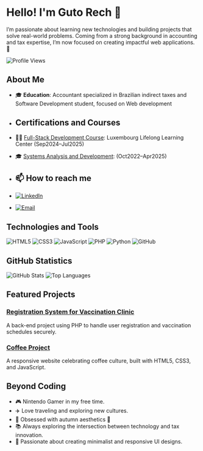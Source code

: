 # Hello! I'm Guto Rech 👋  
I’m passionate about learning new technologies and building projects that solve real-world problems. 
Coming from a strong background in accounting and tax expertise, I’m now focused on creating impactful web applications. 🚀  

![Profile Views](https://komarev.com/ghpvc/?username=your-username&color=blue)

## About Me

- 🎓 **Education**: Accountant specialized in Brazilian indirect taxes and Software Development student, focused on Web development

- ## Certifications and Courses  
- 🧑‍💻 [Full-Stack Development Course](https://lifelong-learning.lu): Luxembourg Lifelong Learning Center (Sep2024–Jul2025)  
- 🎓 [Systems Analysis and Development](https://www.uninter.com): (Oct2022–Apr2025)  

- ## 📫 How to reach me
-  [![LinkedIn](https://img.shields.io/badge/LinkedIn-Guto_Rech-blue?style=flat-square&logo=linkedin)](https://www.linkedin.com/in/josé-augusto-rech-dev)  
-  [![Email](https://img.shields.io/badge/Email-gutorech90%40gmail.com-red?style=flat-square&logo=gmail)](mailto:gutorech90@gmail.com)  

## Technologies and Tools

![HTML5](https://img.shields.io/badge/-HTML5-E34F26?style=flat-square&logo=html5&logoColor=white)
![CSS3](https://img.shields.io/badge/-CSS3-1572B6?style=flat-square&logo=css3)
![JavaScript](https://img.shields.io/badge/-JavaScript-F7DF1E?style=flat-square&logo=javascript&logoColor=black)
![PHP](https://img.shields.io/badge/-PHP-777BB4?style=flat-square&logo=php&logoColor=white)
![Python](https://img.shields.io/badge/-Python-3776AB?style=flat-square&logo=python&logoColor=white)
![GitHub](https://img.shields.io/badge/-GitHub-181717?style=flat-square&logo=github)

## GitHub Statistics

![GitHub Stats](https://github-readme-stats.vercel.app/api?username=GutoRech1990&show_icons=true&theme=radical)
![Top Languages](https://github-readme-stats.vercel.app/api/top-langs/?username=GutoRech1990&layout=compact&theme=radical)

## Featured Projects  

### [Registration System for Vaccination Clinic](https://github.com/GutoRech1990/Back-End_LLLC.git)  
A back-end project using PHP to handle user registration and vaccination schedules securely.  

### [Coffee Project](https://github.com/GutoRech1990/Coffe_Project_V2.git)  
A responsive website celebrating coffee culture, built with HTML5, CSS3, and JavaScript.  


## Beyond Coding

- 🎮 Nintendo Gamer in my free time.
- ✈️ Love traveling and exploring new cultures.
- 🍂 Obsessed with autumn aesthetics 🌻  
- 📚 Always exploring the intersection between technology and tax innovation.  
- 🎨 Passionate about creating minimalist and responsive UI designs. 



